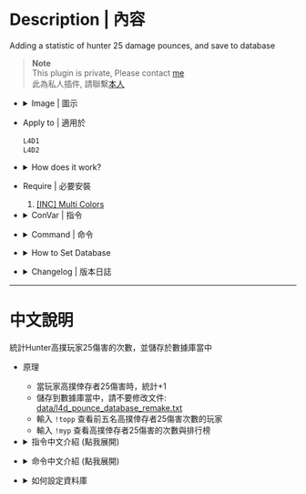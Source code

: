 # Description | 內容
Adding a statistic of hunter 25 damage pounces, and save to database

> __Note__ <br/>
This plugin is private, Please contact [me](https://github.com/fbef0102/Game-Private_Plugin#私人插件列表-private-plugins-list)<br/>
此為私人插件, 請聯繫[本人](https://github.com/fbef0102/Game-Private_Plugin#私人插件列表-private-plugins-list)

* <details><summary>Image | 圖示</summary>

	* Record Top 5
	<br/>![l4d_pounce_database_remake_1](image/l4d_pounce_database_remake_1.jpg)
	<br/>![l4d_pounce_database_remake_2](image/l4d_pounce_database_remake_2.jpg)
	* Support MySql & Sqlite (支援資料庫，跨伺服器儲存)
	<br/>![l4d_pounce_database_remake_3](image/l4d_pounce_database_remake_3.jpg)
</details>

* Apply to | 適用於
	```
	L4D1
	L4D2
	```

* <details><summary>How does it work?</summary>

	* Add statistic when a player-controlled hunter makes 25 damage pounce on survivor
	* Save to database, do not modify [data/l4d_pounce_database_remake.txt](data/l4d_pounce_database_remake.txt)
	* Type ```!topp``` to see top 5 player
	* Type ```!myp``` to see your pounces and rank
</details>

* Require | 必要安裝
	1. [[INC] Multi Colors](https://github.com/fbef0102/L4D1_2-Plugins/releases/tag/Multi-Colors)

* <details><summary>ConVar | 指令</summary>

	* cfg/sourcemod/l4d_pounce_database_remake.cfg
		```php
		// 0=Plugin off, 1=Plugin on.
		l4d_pounce_database_remake_enable "1"

		// If 1,Announces the pounce in chatbox.
		l4d_pounce_database_remake_announce "0"

		// Turn on the plugin in these game modes. 0=All, 1=Coop, 2=Survival, 4=Versus, 8=Scavenge. Add numbers together.
		l4d_pounce_database_remake_modes_tog "4"

		// Numbers of real survivor players required at least to enable this plugin
		l4d_pounce_database_remake_survivors_required "4"

		// Count if pounce ai survivor? [1: Yes, 0: No]
		l4d_pounce_database_remake_ai_survivor "0"

		// The minimum amount of high pounce damage required to record the pounce
		l4d_pounce_database_remake_minimum "25"

		// Database to save pounce to.
		// Empty = Don't connect to database, use data/l4d_pounce_database_remake.txt only
		// (MySQL & SQLite supported)
		l4d_pounce_database_remake_sql "pounce"
		```
</details>

* <details><summary>Command | 命令</summary>

	* **Show your current pounce count and rank.**
		```php
		sm_myp
		```

	* **Show TOP 5 pounce players**
		```php
		sm_topp
		```
</details>

* <details><summary>How to Set Database</summary>

	* Choose one of the following method
		1. MySQL: Database across server, set ConVar ```l4d_pounce_database_remake_sql "pounce"``` and set *sourcemod/configs/databases.cfg*
			```php
			// There would a data table named "pounce_database_V2" in database
			"pounce"
			{
				"driver"			"default"
				"host"				"x.x.x.x"
				"database"			"yourdatabase"
				"user"				"youruser"
				"pass"				"yourpass"
				"port"				"yourport"
			}
			```

		2. Data: Local Database, set ConVar ```l4d_pounce_database_remake_sql ""```
			```php
			// All datas saved to ```sourcemod/data/l4d_pounce_database_remake.txt```
			```
</details>

* <details><summary>Changelog | 版本日誌</summary>

	* v1.0h (2025-1-10)
		* Remake code
		* Add mysql & sqilite database support
	
	* Original
		* [pounce_database](https://github.com/fbef0102/L4D1_2-Plugins/tree/master/pounce_database)
</details>

- - - -
# 中文說明
統計Hunter高撲玩家25傷害的次數，並儲存於數據庫當中

* 原理
	* 當玩家高撲倖存者25傷害時，統計+1
	* 儲存到數據庫當中，請不要修改文件: [data/l4d_pounce_database_remake.txt](data/l4d_pounce_database_remake.txt)
	* 輸入 ```!topp``` 查看前五名高撲倖存者25傷害次數的玩家
	* 輸入 ```!myp``` 查看高撲倖存者25傷害的次數與排行榜

* <details><summary>指令中文介紹 (點我展開)</summary>

	* cfg/sourcemod/l4d_pounce_database_remake.cfg
		```php
		// 0=關閉插件, 1=啟動插件
		l4d_pounce_database_remake_enable "1"

		// 為1時，當有玩家高撲時，顯示於聊天框
		l4d_pounce_database_remake_announce "0"

		// 什麼模式下啟動此插件. 0=所有模式, 1=戰役, 2=生存, 4=對抗, 8=清道夫. 請將數字相加起來
		l4d_pounce_database_remake_modes_tog "4"

		// 倖存者隊伍至少需要的真人玩家，才會啟動此插件
		l4d_pounce_database_remake_survivors_required "4"

		// 為1時，玩家高撲AI倖存者也有統計
		l4d_pounce_database_remake_ai_survivor "0"

		// 高撲傷害至少達到此數值以上才會列入統計
		l4d_pounce_database_remake_minimum "25"

		// 儲存統計的資料庫
		// 空 = 不使用資料庫, 只使用data/l4d_pounce_database_remake.txt
		// (支援 MySQL & SQLite)
		l4d_pounce_database_remake_sql "pounce"
		```
</details>

* <details><summary>命令中文介紹 (點我展開)</summary>

	* **查看高撲倖存者25傷害的次數與排行榜**
		```php
		sm_myp
		```

	* **查看前五名高撲倖存者25傷害次數的玩家**
		```php
		sm_topp
		```
</details>

* <details><summary>如何設定資料庫</summary>

	* 以下方法二選一
		1. MySQL: 支援跨伺服器，儲值經驗值，設定指令 ```l4d_pounce_database_remake_sql "pounce"```，然後設定文件 *sourcemod/configs/databases.cfg*
			```php
			// 資料庫中自動創建表格，名稱是 "pounce_database_V2"
			"pounce"
			{
				"driver"			"default"
				"host"				"x.x.x.x"
				"database"			"yourdatabase"
				"user"				"youruser"
				"pass"				"yourpass"
				"port"				"yourport"
			}
			```
			
		2. Data: 本地資料庫，設定指令 ```l4d_pounce_database_remake_sql ""```
			```php
			// 所有數據位於 ```sourcemod/data/l4d_pounce_database_remake.txt``` (自動創建)
			```
</details>
